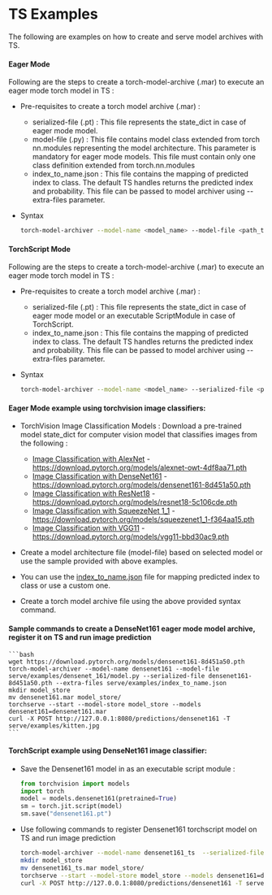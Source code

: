 # TS Examples

The following are examples on how to create and serve model archives with TS.

#### Eager Mode 

Following are the steps to create a torch-model-archive (.mar) to execute an eager mode torch model in TS :
    
* Pre-requisites to create a torch model archive (.mar) :
    * serialized-file (.pt) : This file represents the state_dict in case of eager mode model.
    * model-file (.py) : This file contains model class extended from torch nn.modules representing the model architecture. This parameter is mandatory for eager mode models. This file must contain only one class definition extended from torch.nn.modules
    * index_to_name.json : This file contains the mapping of predicted index to class. The default TS handles returns the predicted index and probability. This file can be passed to model archiver using --extra-files parameter.
    
* Syntax

    ```bash
    torch-model-archiver --model-name <model_name> --model-file <path_to_model_architecture_file> --serialized-file <path_to_state_dict_file> --extra-files <path_to_index_to_name_json_file>
    ```
  
#### TorchScript Mode 

Following are the steps to create a torch-model-archive (.mar) to execute an eager mode torch model in TS :
    
* Pre-requisites to create a torch model archive (.mar) :
    * serialized-file (.pt) : This file represents the state_dict in case of eager mode model or an executable ScriptModule in case of TorchScript. 
    * index_to_name.json : This file contains the mapping of predicted index to class. The default TS handles returns the predicted index and probability. This file can be passed to model archiver using --extra-files parameter.
    
* Syntax

    ```bash
    torch-model-archiver --model-name <model_name> --serialized-file <path_to_executable_script_module> --extra-files <path_to_index_to_name_json_file>
    ```  

#### Eager Mode example using torchvision image classifiers:

* TorchVision Image Classification Models : Download a pre-trained model state_dict for computer vision model that classifies images from the following :

  * [Image Classification with AlexNet](alexnet) - https://download.pytorch.org/models/alexnet-owt-4df8aa71.pth
  * [Image Classification with DenseNet161](densenet_161) - https://download.pytorch.org/models/densenet161-8d451a50.pth
  * [Image Classification with ResNet18](resnet_18) - https://download.pytorch.org/models/resnet18-5c106cde.pth
  * [Image Classification with SqueezeNet 1_1](squeezenet) - https://download.pytorch.org/models/squeezenet1_1-f364aa15.pth
  * [Image Classification with VGG11](vgg_11) - https://download.pytorch.org/models/vgg11-bbd30ac9.pth

* Create a model architecture file (model-file) based on selected model or use the sample provided with above examples.

* You can use the [index_to_name.json](index_to_name.json) file for mapping predicted index to class or use a custom one.

* Create a torch model archive file using the above provided syntax command.

#### Sample commands to create a DenseNet161 eager mode model archive, register it on TS and run image prediction

    ```bash
    wget https://download.pytorch.org/models/densenet161-8d451a50.pth
    torch-model-archiver --model-name densenet161 --model-file serve/examples/densenet_161/model.py --serialized-file densenet161-8d451a50.pth --extra-files serve/examples/index_to_name.json
    mkdir model_store
    mv densenet161.mar model_store/
    torchserve --start --model-store model_store --models densenet161=densenet161.mar
    curl -X POST http://127.0.0.1:8080/predictions/densenet161 -T serve/examples/kitten.jpg
    ```

#### TorchScript example using DenseNet161 image classifier:

* Save the Densenet161 model in as an executable script module :

    ```python
    from torchvision import models
    import torch
    model = models.densenet161(pretrained=True)
    sm = torch.jit.script(model)
    sm.save("densenet161.pt")
    ```
* Use following commands to register Densenet161 torchscript model on TS and run image prediction

    ```bash
    torch-model-archiver --model-name densenet161_ts  --serialized-file densenet161.pt --extra-files serve/examples/index_to_name.json
    mkdir model_store
    mv densenet161_ts.mar model_store/
    torchserve --start --model-store model_store --models densenet161=densenet161_ts.mar
    curl -X POST http://127.0.0.1:8080/predictions/densenet161 -T serve/examples/kitten.jpg
    ```
